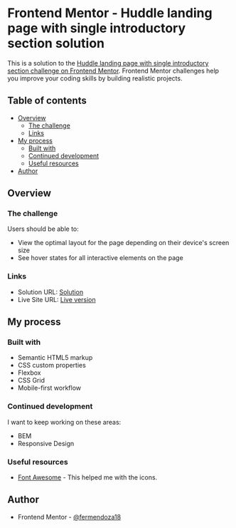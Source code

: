 # Frontend Mentor - Huddle landing page with single introductory section solution

This is a solution to the [Huddle landing page with single introductory section challenge on Frontend Mentor](https://www.frontendmentor.io/challenges/huddle-landing-page-with-a-single-introductory-section-B_2Wvxgi0). Frontend Mentor challenges help you improve your coding skills by building realistic projects. 

## Table of contents

- [Overview](#overview)
  - [The challenge](#the-challenge)
  - [Links](#links)
- [My process](#my-process)
  - [Built with](#built-with)
  - [Continued development](#continued-development)
  - [Useful resources](#useful-resources)
- [Author](#author)
## Overview

### The challenge

Users should be able to:

- View the optimal layout for the page depending on their device's screen size
- See hover states for all interactive elements on the page

### Links

- Solution URL: [Solution](https://github.com/nimrodcode/Huddle-Landing-Page-Frontend-Mentor)
- Live Site URL: [Live version](https://nimrodcode.github.io/Huddle-Landing-Page-Frontend-Mentor/)

## My process

### Built with

- Semantic HTML5 markup
- CSS custom properties
- Flexbox
- CSS Grid
- Mobile-first workflow

### Continued development

I want to keep working on these areas:
- BEM
- Responsive Design

### Useful resources

- [Font Awesome](https://fontawesome.com/) - This helped me with the icons.

## Author

- Frontend Mentor - [@fermendoza18](https://www.frontendmentor.io/profile/fermendoza18)


